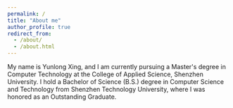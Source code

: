 ```yaml
---
permalink: /
title: "About me"
author_profile: true
redirect_from: 
  - /about/
  - /about.html
---
```


My name is Yunlong Xing, and I am currently pursuing a Master's degree in Computer Technology at the College of Applied Science, Shenzhen University. I hold a Bachelor of Science (B.S.) degree in Computer Science and Technology from Shenzhen Technology University, where I was honored as an Outstanding Graduate.
